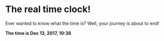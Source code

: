 # The real time clock!

Ever wanted to know what the time is? Well, your journey is about to end!

**The time is Dec 13, 2017, 10:36**